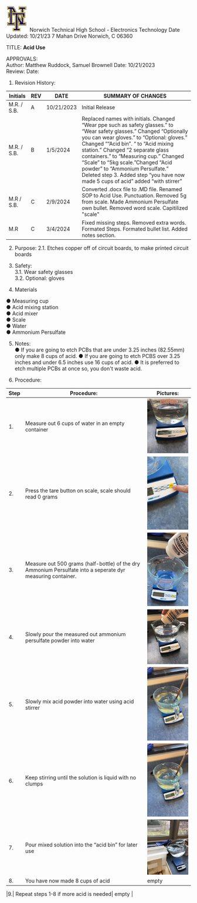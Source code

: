 <img src="https://github.com/MrWillbanks/ElectronicsTechnology/blob/main/StandardOperatingProcedures/Photos/NT_Logo.png" width="60"/>
Norwich Technical High School - Electronics Technology    	   Date Updated:  10/21/23  
7 Mahan Drive  
Norwich, C 06360  
  
  
TITLE:  **Acid Use**
  
APPROVALS:   
	Author: Matthew Ruddock, Samuel Brownell  	Date: 10/21/2023  	  
	Review:  	  	Date:    
  
1.	Revision History:

|Initials    |	REV  |	DATE |   SUMMARY OF CHANGES |
|-|-|-|--|
|M.R. / S.B. | 	A  |	10/21/2023  |	Initial Release                                                  |
|M.R. / S.B. | 	B  |	1/5/2024  |	Replaced names with initials. Changed “Wear ppe such as safety glasses.” to “Wear safety glasses.” Changed “Optionally you can wear gloves.” to “Optional: gloves.” Changed ““Acid bin”. “ to  “Acid mixing station.” Changed “2 separate glass containers.” to “Measuring cup.” Changed “Scale” to “5kg scale.”Changed “Acid powder” to “Ammonium Persulfate.” Deleted step 3. Added step “you have now made 5 cups of acid” added “with stirrer”	 |
|M.R  / S.B. |  C  | 2/9/2024    |Converted .docx file to .MD file. Renamed SOP to Acid Use. Punctuation. Removed 5g from scale. Made Ammonium Persulfate own bullet. Removed word scale. Capitilized "scale"|         
|M.R|  C  | 3/4/2024    |Fixed missing steps. Removed extra words. Formated Steps. Formated bullet list. Added notes section.| 

  
2.	Purpose:
2.1.	Etches copper off of circuit boards, to make printed circuit boards  
  
3.	Safety:  
3.1.	Wear safety glasses  
3.2.	Optional: gloves  
  
4.	Materials 
   
●	Measuring cup  
●	Acid mixing station  
●	Acid mixer  
●	Scale  
●	Water                              
●	Ammonium Persulfate                                                            

5.	Notes:                                                                                   
●	If you are going to etch PCBs that are under 3.25 inches (82.55mm) only make 8 cups of acid.
●	If you are going to etch PCBS over 3.25 inches and under 6.5 inches use 16 cups of acid.
●	It is preferred to etch multiple PCBs at once so, you don't waste acid.

7.	Procedure:

   
| Step  	|Procedure:|  Pictures: |
|-|-|-|
|1.| 	 Measure out 6 cups of water in an empty container| <img src="https://raw.githubusercontent.com/Matthew-Ruddock/archive-photo/main/pic001.jpg?token=GHSAT0AAAAAACN2AMMAOKTUMDGHM4A74GFKZOGH2MA" alt="image" width="200"/>|
|2. |	 Press the tare button on scale, scale should read 0 grams| <img src="https://raw.githubusercontent.com/Matthew-Ruddock/archive-photo/main/pic002.jpg?token=GHSAT0AAAAAACN2AMMA7HNUBHBTKFHZXFC2ZOGH4IQ" alt="image" width="200"/> |
|3.|	 Measure out 500 grams (half-bottle) of the dry Ammonium Persulfate into a seperate dyr measuring container.| <img src="https://raw.githubusercontent.com/Matthew-Ruddock/archive-photo/main/pic003-1.jpg" alt="image" width="200"/>  |
|4.|	 Slowly pour the measured out ammonium persulfate powder into water| <img src="https://raw.githubusercontent.com/Matthew-Ruddock/archive-photo/main/pic003.jpg?token=GHSAT0AAAAAACN2AMMBL2GTN6RHTFESAHZIZOGH4WQ" alt="image" width="200"/>  |
|5.|	 Slowly mix acid powder into water using acid stirrer| <img src="https://raw.githubusercontent.com/Matthew-Ruddock/archive-photo/main/pic004.jpg?token=GHSAT0AAAAAACN2AMMAYR753HAZ5CBTOHVAZOGH5BA" alt="image" width="200"/>|
|6.|	 Keep stirring until the solution is liquid with no clumps| <img src="https://raw.githubusercontent.com/Matthew-Ruddock/archive-photo/main/pic005.jpg?token=GHSAT0AAAAAACN2AMMBVT56VURMUUQ6EXH4ZOGH5KA" alt="image" width="200"/>	|   
|7.|	 Pour mixed solution into the “acid bin” for later use| <img src="https://raw.githubusercontent.com/Matthew-Ruddock/archive-photo/main/pic006.jpg?token=GHSAT0AAAAAACN2AMMAGJJJNE5DNBZP5WQ4ZOGH5WQ" alt="image" width="200"/> |
|8.|	 You have now made 8 cups of acid|    empty |
 	       
|9.|	 Repeat steps 1-8 if more acid is needed|   empty |
 	       




